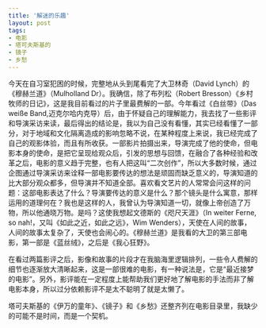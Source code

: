 ```yaml
---
title: '解迷的乐趣'
layout: post
tags:
- 电影
- 塔可夫斯基的
- 镜子
- 乡愁
---
```

今天在自习室犯困的时候，完整地从头到尾看完了大卫林奇（David Lynch）的《穆赫兰道》（Mulholland Dr）。我确信，除了布列松（Robert Bresson）《乡村牧师的日记》，这是我目前看过的片子里最费解的一部。今年看过《白丝带》（Das weiße Band,迈克尔哈内克导）后，由于怀疑自己的理解能力，我去找了一些影评和导演采访来读，最后得出的结论是，我以为自己没有看懂，其实已经看懂了一部分，对于地域和文化隔离造成的影响忽略不说，在某种程度上来说，我已经完成了自己的观影体验，而且有所收获。一部影片拍摄出来，导演完成了他的使命，但电影本身的使命，是把它呈现给观众后，引发的思想与回馈，在融合了各种经验和改革之后，电影的意义趋于完整，也有人把这叫“二次创作”，所以大多数时候，通过企图通过导演采访来诠释一部电影要传达的想法是顽固而缺乏意义的，导演知道的比大部分观众都多，但导演并不知道全部。喜欢看文艺片的人常常会问这样的问题：这部电影表达了什么？导演要传达的意义是什么？那个镜头是什么寓意，那样运用的道理何在？我也是这样的人，我曾认为导演知道一切，就像上帝创造了万物，所以他通晓万物。是吗？这使我想起文德斯的《咫尺天涯》（In weiter Ferne, so nah!，又叫《如此之近，如此之远》，Wim Wenders），天使在人间的故事，人间的故事太复杂了，天使也会闹心的。《穆赫兰道》是我看的大卫的第三部电影，第一部是《蓝丝绒》，之后是《我心狂野》。  
  
在看过两篇影评之后，影像和故事的片段才在我脑海里逻辑排列，一些令人费解的细节也逐渐放大清晰起来，这是一部很难的电影，有一种说法是，它是“最近接梦的电影”。另外，影评能在一定程度上能帮助我们更好地了解电影的手法而非了解电影本身，所以过分依赖影评不是太不聪明了就是太懒了。  
  
塔可夫斯基的《伊万的童年》、《镜子》和《乡愁》还整齐列在电影目录里，我缺少的可能不是时间，而是一个契机。  
  
